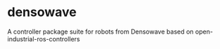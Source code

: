 densowave
=========

A controller package suite for robots from Densowave based on open-industrial-ros-controllers
